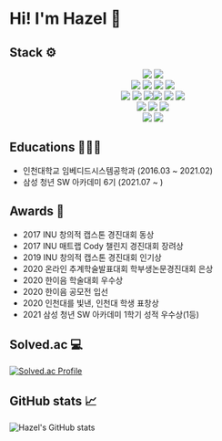 # Hi! I'm Hazel 👋

## Stack ⚙️
<div align=center>
  <img src="https://img.shields.io/badge/JAVA-007396?style=for-the-badge&logo=java&logoColor=white"> <img src="https://img.shields.io/badge/Python-3776AB?style=for-the-badge&logo=python&logoColor=white"><br>
  <img src="https://img.shields.io/badge/Spring-6DB33F?style=for-the-badge&logo=Spring&logoColor=white"> <img src="https://img.shields.io/badge/SpringBoot-6DB33F?style=for-the-badge&logo=SpringBoot&logoColor=white"> <img src="https://img.shields.io/badge/oracle-F80000?style=for-the-badge&logo=oracle&logoColor=white"> <img src="https://img.shields.io/badge/mysql-4479A1?style=for-the-badge&logo=mysql&logoColor=white"> <br>
  <img src="https://img.shields.io/badge/javascript-F7DF1E?style=for-the-badge&logo=javascript&logoColor=black"> <img src="https://img.shields.io/badge/jquery-0769AD?style=for-the-badge&logo=jquery&logoColor=white"> <img src="https://img.shields.io/badge/html-E34F26?style=for-the-badge&logo=html5&logoColor=white"><img src="https://img.shields.io/badge/css-1572B6?style=for-the-badge&logo=css3&logoColor=white"> <img src="https://img.shields.io/badge/vue.js-4FC08D?style=for-the-badge&logo=vue.js&logoColor=white"> <img src="https://img.shields.io/badge/bootstrap-7952B3?style=for-the-badge&logo=bootstrap&logoColor=white"><br>
  <img src="https://img.shields.io/badge/linux-FCC624?style=for-the-badge&logo=linux&logoColor=black"> <img src="https://img.shields.io/badge/aws-232F3E?style=for-the-badge&logo=aws&logoColor=white"> <img src="https://img.shields.io/badge/apache tomcat-F8DC75?style=for-the-badge&logo=apachetomcat&logoColor=white"><br>
  <img src="https://img.shields.io/badge/github-181717?style=for-the-badge&logo=github&logoColor=white"> <img src="https://img.shields.io/badge/GitLab-FCA121?style=for-the-badge&logo=GitLab&logoColor=white">
</div>

## Educations 👩🏻‍💻
* 인천대학교 임베디드시스템공학과 (2016.03 ~ 2021.02)
* 삼성 청년 SW 아카데미 6기 (2021.07 ~ )

## Awards 🏅 
* 2017 INU 창의적 캡스톤 경진대회 동상
* 2017 INU 매트랩 Cody 챌린지 경진대회 장려상
* 2019 INU 창의적 캡스톤 경진대회 인기상
* 2020 온라인 추계학술발표대회 학부생논문경진대회 은상
* 2020 한이음 학술대회 우수상
* 2020 한이음 공모전 입선
* 2020 인천대를 빛낸, 인천대 학생 표창상
* 2021 삼성 청년 SW 아카데미 1학기 성적 우수상(1등)

## Solved.ac 💻
[![Solved.ac Profile](http://mazassumnida.wtf/api/v2/generate_badge?boj=hyeseung0124)](https://solved.ac/hyeseung0124/)


## GitHub stats 📈
![Hazel's GitHub stats](https://github-readme-stats.vercel.app/api?username=Hazel-u&show_icons=true&theme=onedark)

